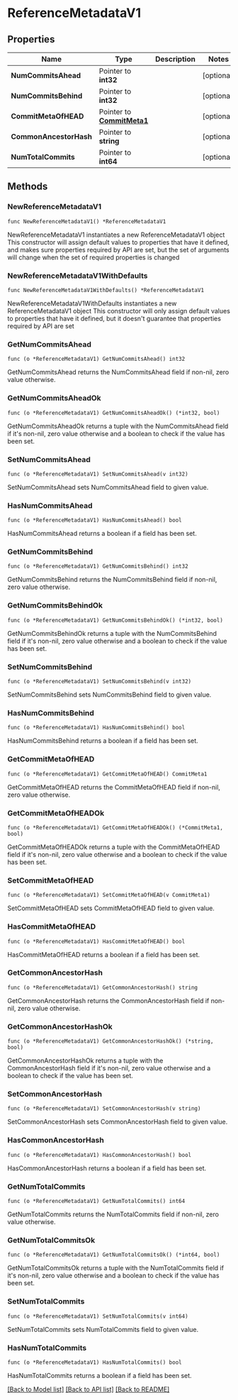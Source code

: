 # ReferenceMetadataV1

## Properties

Name | Type | Description | Notes
------------ | ------------- | ------------- | -------------
**NumCommitsAhead** | Pointer to **int32** |  | [optional] 
**NumCommitsBehind** | Pointer to **int32** |  | [optional] 
**CommitMetaOfHEAD** | Pointer to [**CommitMeta1**](CommitMeta1.md) |  | [optional] 
**CommonAncestorHash** | Pointer to **string** |  | [optional] 
**NumTotalCommits** | Pointer to **int64** |  | [optional] 

## Methods

### NewReferenceMetadataV1

`func NewReferenceMetadataV1() *ReferenceMetadataV1`

NewReferenceMetadataV1 instantiates a new ReferenceMetadataV1 object
This constructor will assign default values to properties that have it defined,
and makes sure properties required by API are set, but the set of arguments
will change when the set of required properties is changed

### NewReferenceMetadataV1WithDefaults

`func NewReferenceMetadataV1WithDefaults() *ReferenceMetadataV1`

NewReferenceMetadataV1WithDefaults instantiates a new ReferenceMetadataV1 object
This constructor will only assign default values to properties that have it defined,
but it doesn't guarantee that properties required by API are set

### GetNumCommitsAhead

`func (o *ReferenceMetadataV1) GetNumCommitsAhead() int32`

GetNumCommitsAhead returns the NumCommitsAhead field if non-nil, zero value otherwise.

### GetNumCommitsAheadOk

`func (o *ReferenceMetadataV1) GetNumCommitsAheadOk() (*int32, bool)`

GetNumCommitsAheadOk returns a tuple with the NumCommitsAhead field if it's non-nil, zero value otherwise
and a boolean to check if the value has been set.

### SetNumCommitsAhead

`func (o *ReferenceMetadataV1) SetNumCommitsAhead(v int32)`

SetNumCommitsAhead sets NumCommitsAhead field to given value.

### HasNumCommitsAhead

`func (o *ReferenceMetadataV1) HasNumCommitsAhead() bool`

HasNumCommitsAhead returns a boolean if a field has been set.

### GetNumCommitsBehind

`func (o *ReferenceMetadataV1) GetNumCommitsBehind() int32`

GetNumCommitsBehind returns the NumCommitsBehind field if non-nil, zero value otherwise.

### GetNumCommitsBehindOk

`func (o *ReferenceMetadataV1) GetNumCommitsBehindOk() (*int32, bool)`

GetNumCommitsBehindOk returns a tuple with the NumCommitsBehind field if it's non-nil, zero value otherwise
and a boolean to check if the value has been set.

### SetNumCommitsBehind

`func (o *ReferenceMetadataV1) SetNumCommitsBehind(v int32)`

SetNumCommitsBehind sets NumCommitsBehind field to given value.

### HasNumCommitsBehind

`func (o *ReferenceMetadataV1) HasNumCommitsBehind() bool`

HasNumCommitsBehind returns a boolean if a field has been set.

### GetCommitMetaOfHEAD

`func (o *ReferenceMetadataV1) GetCommitMetaOfHEAD() CommitMeta1`

GetCommitMetaOfHEAD returns the CommitMetaOfHEAD field if non-nil, zero value otherwise.

### GetCommitMetaOfHEADOk

`func (o *ReferenceMetadataV1) GetCommitMetaOfHEADOk() (*CommitMeta1, bool)`

GetCommitMetaOfHEADOk returns a tuple with the CommitMetaOfHEAD field if it's non-nil, zero value otherwise
and a boolean to check if the value has been set.

### SetCommitMetaOfHEAD

`func (o *ReferenceMetadataV1) SetCommitMetaOfHEAD(v CommitMeta1)`

SetCommitMetaOfHEAD sets CommitMetaOfHEAD field to given value.

### HasCommitMetaOfHEAD

`func (o *ReferenceMetadataV1) HasCommitMetaOfHEAD() bool`

HasCommitMetaOfHEAD returns a boolean if a field has been set.

### GetCommonAncestorHash

`func (o *ReferenceMetadataV1) GetCommonAncestorHash() string`

GetCommonAncestorHash returns the CommonAncestorHash field if non-nil, zero value otherwise.

### GetCommonAncestorHashOk

`func (o *ReferenceMetadataV1) GetCommonAncestorHashOk() (*string, bool)`

GetCommonAncestorHashOk returns a tuple with the CommonAncestorHash field if it's non-nil, zero value otherwise
and a boolean to check if the value has been set.

### SetCommonAncestorHash

`func (o *ReferenceMetadataV1) SetCommonAncestorHash(v string)`

SetCommonAncestorHash sets CommonAncestorHash field to given value.

### HasCommonAncestorHash

`func (o *ReferenceMetadataV1) HasCommonAncestorHash() bool`

HasCommonAncestorHash returns a boolean if a field has been set.

### GetNumTotalCommits

`func (o *ReferenceMetadataV1) GetNumTotalCommits() int64`

GetNumTotalCommits returns the NumTotalCommits field if non-nil, zero value otherwise.

### GetNumTotalCommitsOk

`func (o *ReferenceMetadataV1) GetNumTotalCommitsOk() (*int64, bool)`

GetNumTotalCommitsOk returns a tuple with the NumTotalCommits field if it's non-nil, zero value otherwise
and a boolean to check if the value has been set.

### SetNumTotalCommits

`func (o *ReferenceMetadataV1) SetNumTotalCommits(v int64)`

SetNumTotalCommits sets NumTotalCommits field to given value.

### HasNumTotalCommits

`func (o *ReferenceMetadataV1) HasNumTotalCommits() bool`

HasNumTotalCommits returns a boolean if a field has been set.


[[Back to Model list]](../README.md#documentation-for-models) [[Back to API list]](../README.md#documentation-for-api-endpoints) [[Back to README]](../README.md)


